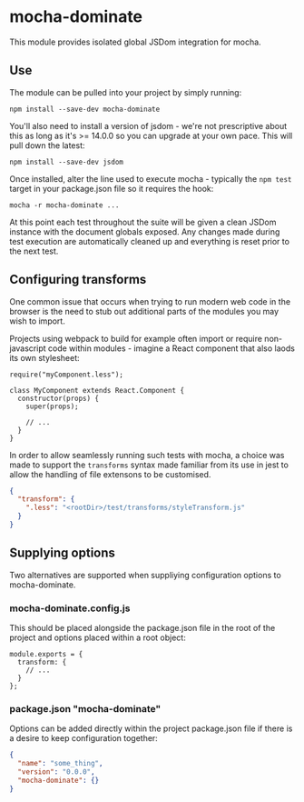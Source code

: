 # mocha-dominate

This module provides isolated global JSDom integration for mocha.

## Use

The module can be pulled into your project by simply running:

```
npm install --save-dev mocha-dominate
```

You'll also need to install a version of jsdom - we're not prescriptive
about this as long as it's >= 14.0.0 so you can upgrade at your own pace.
This will pull down the latest:

```
npm install --save-dev jsdom
```

Once installed, alter the line used to execute mocha - typically the
`npm test` target in your package.json file so it requires the hook:

```
mocha -r mocha-dominate ...
```

At this point each test throughout the suite will be given a clean
JSDom instance with the document globals exposed. Any changes made
during test execution are automatically cleaned up and everything
is reset prior to the next test.

## Configuring transforms

One common issue that occurs when trying to run modern web code in
the browser is the need to stub out additional parts of the modules
you may wish to import.

Projects using webpack to build for example often import or require
non-javascript code within modules - imagine a React component that
also laods its own stylesheet:

```js#evaluate:false
require("myComponent.less");

class MyComponent extends React.Component {
  constructor(props) {
    super(props);

    // ...
  }
}
```

In order to allow seamlessly running such tests with mocha, a choice
was made to support the `transforms` syntax made familiar from its
use in jest to allow the handling of file extensons to be customised.

```json
{
  "transform": {
    ".less": "<rootDir>/test/transforms/styleTransform.js"
  }
}
```

## Supplying options

Two alternatives are supported when suppliying configuration options
to mocha-dominate.

### mocha-dominate.config.js

This should be placed alongside the package.json file in the root
of the project and options placed within a root object:

```js#evaluate:false
module.exports = {
  transform: {
    // ...
  }
};
```

### package.json "mocha-dominate"

Options can be added directly within the project package.json
file if there is a desire to keep configuration together:

```json
{
  "name": "some_thing",
  "version": "0.0.0",
  "mocha-dominate": {}
}
```
